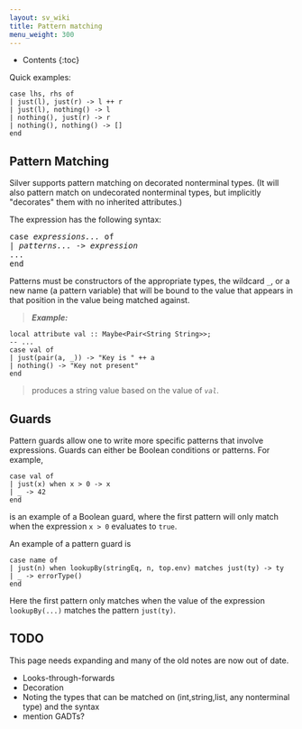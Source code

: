 ```yaml
---
layout: sv_wiki
title: Pattern matching
menu_weight: 300
---
```


* Contents
{:toc}

Quick examples:

```
case lhs, rhs of
| just(l), just(r) -> l ++ r
| just(l), nothing() -> l
| nothing(), just(r) -> r
| nothing(), nothing() -> []
end
```

## Pattern Matching

Silver supports pattern matching on decorated nonterminal types.
(It will also pattern match on undecorated nonterminal types, but implicitly "decorates" them with no inherited attributes.)

The expression has the following syntax:

<pre>
case <i>expressions...</i> of
| <i>patterns...</i> -> <i>expression</i>
...
end
</pre>

Patterns must be constructors of the appropriate types, the wildcard `_`, or a new name (a pattern variable) that will be bound to the value that appears in that position in the value being matched against.

> _**Example:**_
```
local attribute val :: Maybe<Pair<String String>>;
-- ...
case val of
| just(pair(a, _)) -> "Key is " ++ a
| nothing() -> "Key not present"
end
```
> produces a string value based on the value of _`val`_.

## Guards

Pattern guards allow one to write more specific patterns that involve expressions.  Guards can either be Boolean conditions or patterns.  For example,

```
case val of
| just(x) when x > 0 -> x
| _ -> 42
end
```
is an example of a Boolean guard, where the first pattern will only match when the expression `x > 0` evaluates to `true`.

An example of a pattern guard is
```
case name of
| just(n) when lookupBy(stringEq, n, top.env) matches just(ty) -> ty
| _ -> errorType()
end
```
Here the first pattern only matches when the value of the expression `lookupBy(...)` matches the pattern `just(ty)`.

## TODO

This page needs expanding and many of the old notes are now out of date.

  * Looks-through-forwards
  * Decoration
  * Noting the types that can be matched on (int,string,list, any nonterminal type) and the syntax
  * mention GADTs?


